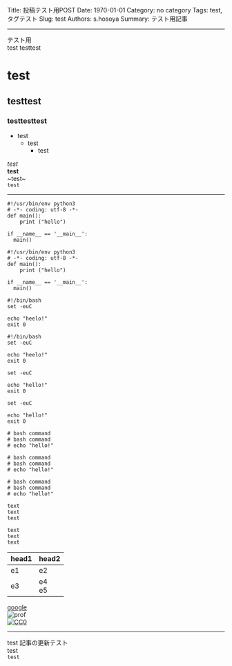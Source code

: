 Title: 投稿テスト用POST
Date: 1970-01-01
Category: no category
Tags: test, タグテスト
Slug: test
Authors: s.hosoya
Summary: テスト用記事

--- 

テスト用  
test
testtest

# test

## testtest

### testtesttest

* test
  * test
    * test

_test_  
__test__  
~test~  
`test`  

---

```
#!/usr/bin/env python3
# -*- coding: utf-8 -*-
def main():
    print ("hello")
 
if __name__ == '__main__':
  main()
```

~~~{.python}
#!/usr/bin/env python3
# -*- coding: utf-8 -*-
def main():
    print ("hello")
 
if __name__ == '__main__':
  main()
~~~

```
#!/bin/bash
set -euC

echo "heelo!"
exit 0
```

```
#!/bin/bash
set -euC

echo "heelo!"
exit 0
```


```
set -euC

echo "hello!"
exit 0
```

~~~
set -euC

echo "hello!"
exit 0
~~~

```
# bash command
# bash command
# echo "hello!"
```

~~~
# bash command
# bash command
# echo "hello!"
~~~

~~~{.bash}
# bash command
# bash command
# echo "hello!"
~~~

```
text
text
text
```

~~~
text
text
text
~~~

| head1 | head2 |
| - | - |
| e1 | e2 |
| e3 | e4 <br> e5 |

[google](https://www.google.com/)    
![prof](https://pbs.twimg.com/profile_images/876642881733238784/9AZsiFwT_400x400.jpg "prof")  
[![CC0](https://licensebuttons.net/p/zero/1.0/88x31.png "CC0")](http://creativecommons.org/publicdomain/zero/1.0/deed.ja)  

---

test 記事の更新テスト  
test  
`test`  

